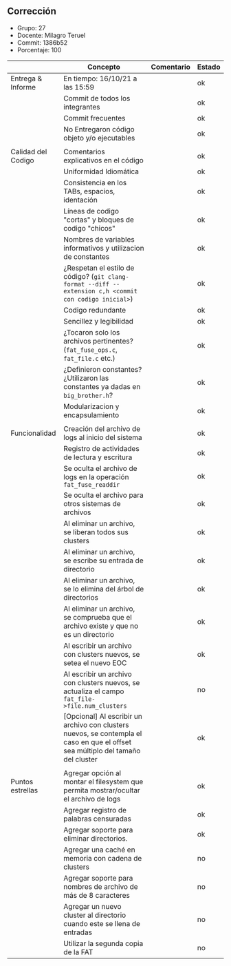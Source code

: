 ## Corrección
* Grupo:  27
* Docente: Milagro Teruel
* Commit: 1386b52
* Porcentaje: 100


|  | Concepto | Comentario | Estado |
|---|---|---|---|
| Entrega & Informe | En tiempo: 16/10/21 a las 15:59 |  | ok |
|  | Commit de todos los integrantes |  | ok |
|  | Commit frecuentes |  | ok |
|  | No Entregaron código objeto y/o ejecutables |  | ok |
|  |  |  |  |
| Calidad del Codigo | Comentarios explicativos en el código |  | ok |
|  | Uniformidad Idiomática |  | ok |
|  | Consistencia en los TABs, espacios, identación |  | ok |
|  | Líneas de codigo "cortas" y bloques de codigo "chicos" |  | ok |
|  | Nombres de variables informativos y utilizacion de constantes |  | ok |
|  | ¿Respetan el estilo de código? (`git clang-format --diff --extension c,h <commit con codigo inicial>`) |  | ok |
|  | Codigo redundante |  | ok |
|  | Sencillez y legibilidad |  | ok |
|  | ¿Tocaron solo los archivos pertinentes? (`fat_fuse_ops.c`, `fat_file.c` etc.) |  | ok |
|  | ¿Definieron constantes? ¿Utilizaron las constantes ya dadas en `big_brother.h`? |  | ok |
|  | Modularizacion y encapsulamiento |  | ok |
|  |  |  |  |
| Funcionalidad | Creación del archivo de logs al inicio del sistema |  | ok |
|  | Registro de actividades de lectura y escritura |  | ok |
|  | Se oculta el archivo de logs en la operación `fat_fuse_readdir` |  | ok |
|  | Se oculta el archivo para otros sistemas de archivos |  | ok |
|  | Al eliminar un archivo, se liberan todos sus clusters |  | ok |
|  | Al eliminar un archivo, se escribe su entrada de directorio |  | ok |
|  | Al eliminar un archivo, se lo elimina del árbol de directorios |  | ok |
|  | Al eliminar un archivo, se comprueba que el archivo existe y que no es un directorio |  | ok |
|  | Al escribir un archivo con clusters nuevos, se setea el nuevo EOC |  | ok |
|  | Al escribir un archivo con clusters nuevos, se actualiza el campo `fat_file->file.num_clusters` |  | no |
|  | [Opcional] Al escribir un archivo con clusters nuevos, se contempla el caso en que el offset sea múltiplo del tamaño del cluster |  | ok |
|  |  |  |  |
| Puntos estrellas | Agregar opción al montar el filesystem que permita mostrar/ocultar el archivo de logs |  | ok |
|  | Agregar registro de palabras censuradas |  | ok |
|  | Agregar soporte para eliminar directorios. |  | ok |
|  | Agregar una caché en memoria con cadena de clusters |  | no |
|  | Agregar soporte para nombres de archivo de más de 8 caracteres |  | no |
|  | Agregar un nuevo cluster al directorio cuando este se llena de entradas |  | no |
|  | Utilizar la segunda copia de la FAT |  | no |
